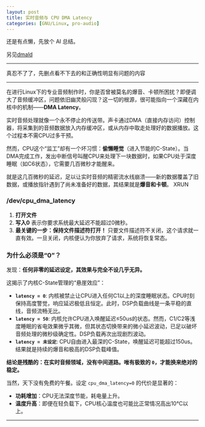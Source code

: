 ```yaml
---
layout: post
title: 实时音频与 CPU DMA Latency
categories: [GNU/Linux, pro-audio]
---
```


还是有点懒，先放个 AI 总结。

另见[dmald](https://github.com/Vescrity/dmald)

---

真忍不了了，先删点看不下去的和正确性明显有问题的内容

---


在进行Linux下的专业音频制作时，你是否曾被莫名的爆音、卡顿所困扰？即便调大了音频缓冲区，问题依旧幽灵般闪现？这一切的根源，很可能指向一个深藏在内核中的机制——**DMA Latency**。


实时音频处理就像一个永不停止的传送带。声卡通过DMA（直接内存访问）控制器，将采集到的音频数据放入内存缓冲区，或从内存中取走处理好的数据播放。这个过程本不需CPU过多干预。

然而，CPU这个“监工”却有一个坏习惯：**偷懒睡觉**（进入节能的C-State）。当DMA完成工作，发出中断信号叫醒CPU来处理下一块数据时，如果CPU处于深度睡眠（如C6状态），它需要几百微秒才能醒来。

就是这几百微秒的延迟，足以让实时音频的精密流水线崩溃——新的数据覆盖了旧数据，或播放指针遇到了尚未准备好的数据，其结果就是**爆音和卡顿**。 XRUN

### /dev/cpu_dma_latency

1.  **打开文件** 
2.  **写入0** 表示你要求系统最大延迟不能超过0微秒。
3.  **最关键的一步：保持文件描述符打开！** 只要文件描述符不关闭，这个请求就一直有效。一旦关闭，内核便认为你放弃了请求，系统将恢复常态。

### 为什么必须是“0”？

发现：**任何非零的延迟设定，其效果与完全不设几乎无异。**

这揭示了内核C-State管理的“悬崖效应”：

- **`latency = 0`**: 内核被禁止让CPU进入任何C1以上的深度睡眠状态。CPU时刻保持高度警觉，响应延迟极低且恒定。此时，DSP负载曲线是一条平稳的直线，音频流畅无比。
- **`latency = 50`**: 内核允许CPU进入唤醒延迟≤50us的状态。然而，C1/C2等浅度睡眠的省电效果微乎其微，但其状态切换带来的微小延迟波动，已足以破坏音频处理的微秒级确定性。DSP负载再次出现剧烈波动。
- **`latency = 未设定`**: CPU自由进入最深的C-State，唤醒延迟可能超过150us。结果就是持续的爆音和极高的DSP负载峰值。

**结论是残酷的：在实时音频领域，没有中间道路。唯有极致的 `0`，才能换来绝对的稳定。**

当然，天下没有免费的午餐。设定 `cpu_dma_latency=0` 的代价是显著的：
- **功耗增加**：CPU无法深度节能，耗电量上升。
- **温度升高**：即便在轻负载下，CPU核心温度也可能比正常情况高出10°C以上。



---
